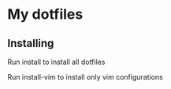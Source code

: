 # My dotfiles

## Installing

Run install to install all dotfiles

Run install-vim to install only vim configurations
